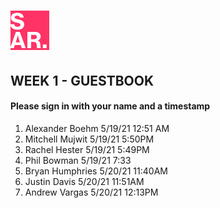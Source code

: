 # ![SAR](../img/favicon.png)

##  WEEK 1 - GUESTBOOK
#### Please sign in with your name and a timestamp
1. Alexander Boehm 5/19/21 12:51 AM
2. Mitchell Mujwit 5/19/21 5:50PM
3. Rachel Hester 5/19/21 5:49PM
4. Phil Bowman 5/19/21 7:33
5. Bryan Humphries 5/20/21 11:40AM
6. Justin Davis 5/20/21 11:51AM
7. Andrew Vargas 5/20/21 12:13PM